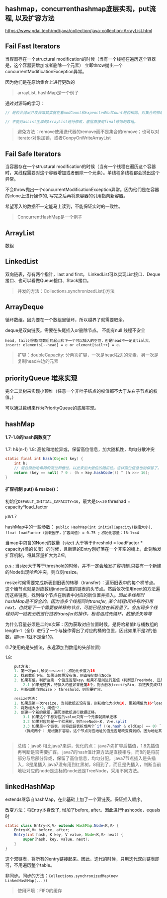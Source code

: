 ## hashmap，concurrenthashmap底层实现，put流程, 以及扩容方法

https://www.pdai.tech/md/java/collection/java-collection-ArrayList.html



## Fail Fast Iterators
当容器存在一个structural modification的时候（当有一个线程在遍历这个容器是，这个容器要增加或者删除一个元素）
立即throw抛出一个concurrentModificationException异常。

因为他们是在原始集合上进行更改的

> arrayList, hashMap是一个例子

通过对源码的学习：
```java
// 是否会抛出并发异常其实就在看modCount和expeoctedModCount是否相同。对集合的修改就会改变modCount的值。

// 不能对asList生成的ArrayList进行修改，底层直接用final修饰的数组。

```

> 避免方法：remove使用迭代器的remove而不是集合的remove；也可以对iterator对象加锁，或者ConpyOnWriteArrayList

## Fail Safe Iterators
当容器存在一个structural modification的时候（当有一个线程在遍历这个容器时，某线程需要对这个容器增加或者删除一个元素）。单线程多线程都会抛出这个异常。

不会throw抛出一个concurrentModificationException异常。因为他们是在容器的clone上进行操作的, 写完之后再将原容器的引用指向新容器。

希望写入的数据不一定能马上读到，不能保证实时的一致性。

>ConcurrentHashMap是一个例子

## ArrayList
数组

## LinkedList

双向链表，存有两个指针，last and first。
LinkedList可以实现List接口、Deque接口、也可以看做Queue接口、Stack接口。
>并发的方法：Collections.synchronizedList()方法

## ArrayDeque
循环数组。因为要在一个数组里循环，所以越界了就需要取余。

deque是双向链表。需要在头尾插入or删除节点。
不能有null
线程不安全

    head, tail分别指向数组的起点和下一个可以插入的空位，但是head不一定比tial大。
    insert: elements[--head] = e or element[tail++] = e.

> 扩容：doubleCapacity: 分两次扩容，一次是head右边的元素，另一次是复制head左边的元素

## priorityQueue 堆来实现

完全二叉树来实现小顶堆（任意一个非叶子结点的权值都不大于左右子节点的权值。）

可以通过数组来作为PriorityQueue的底层实现。




## hashMap

#### 1.7-1.8的hash函数变了

1.7: h&(n-1)
1.8: 高位和地位异或，保留高位信息，加大随机性，均匀分散冲突
```java
static final int hash(Object key) {
    int h;
    // 混合原始哈希码的高位和低位，以此来加大低位的随机性。这样高位信息也别保留了。可以均匀的把之前的冲突的节点分散到新的bucket
    return (key == null) ? 0 : (h = key.hashCode()) ^ (h >>> 16);
}
```

#### 扩容机制 put() & resize()：

初始化`DEFAULT_INITIAL_CAPACITY=16`，最大是`1<<30`
threshad = capacity*load_factor

jdk1.7

hashMap中的一些参数：
`public HashMap(int initialCapacity(数组大小), float loadFactor（装载因子，扩容阈值) = 0.75 ;`
`初始化容量：16:1<<4`

当map中包含的Node的数量（size) 大于等于threshold = loadFactor * capacity(桶的长度）的时候，且新建的Entry刚好落在一个非空的桶上，此刻触发扩容机制，将其容量扩大为*2倍*。

p.s.: 当size大于等于threshold的时候，并不一定会触发扩容机制.只要有一个新建的Node出现哈希冲突，则立刻resize。

resize时候需要完成新表到旧表的转移（transfer）：遍历旧表中的每个桶节点。这个桶节点就是对应数组index位置的链表的头节点。然后依次使用next的方法遍历这些链表，找到每个节点在新表中对应的新位置并插入。*因此多线程时hashMap是不安全的。因为当多个线程同时transfer, 某个线程t所持有的引用next，也就是下一个需要被转移的节点，可能已经放在新表里了。会出现多个线程对同一链表无限进行链表transfer的操作，极易造成死循环，数据丢失等等*

为什么容量必须是二的n次幂：因为获取对应位置时候，是将哈希值h与桶数组的length-1（全1）进行了一个与操作得出了对应的桶的位置，因此如果不是2的倍数，那len-1就不是全1的。

(1.7使用的是头插法，永远添加到数组的头部位置)


1.8:
```java
    put方法:
    1. 第一次put,触发resize(),初始化长度为16
    2. 找到数组下标，如果该位置没有值，则直接初始化Node
    2. 如果有值，判断这第一个值是否是key。如果不是则进行差值（判断是TreeNode, 还是Node，链表还是红黑树）
        2.1 如果是链表，待插入的值如果是第8个，则会触发treeifyBin, 将链表变成红黑树。（先插入，后变红黑树）
    3. 判断如果当前size > threshold，则需要扩容。

    resize方法：
    1. 如果是第一次resize, 当前数组还没有值，则初始化大小为16, 更新阈值为16*load_factor
    2. 将数组大小*2。阈值*2.
    3. 创建一个新的数组，遍历原数组进行数据迁移。
        3.1 如果这个下标对应的value只有一个元素就简单迁移
        3.2 如果对应的是一个红黑树，则TreeNode<K, V>e.split
        3.3 如果是一个链表，则将此链表拆成两个`if ((e.hash & oldCap) == 0) `，放到新的数组中。lo链表就是直接放到新数组的这个位置，hi链表放到[当前index+oldCap]的位置。
        （拆成两个： 是根据扩容后，这个节点对应地址的值是否是改变得到的。因为地址其实就是hash值与容器容量取余数，那么容量变大后，就只有两种可能，要么变成二倍，要么不改变。）
        
```

> 总结：java8 相比java7来讲，优化的点：
> java7:先扩容后插值，1.8先插值再判断是否需要扩容。
> java7的hash值计算方法是直接相与，而8的是将前部分与后部分异或，保留了高位信息，均匀分配。
> java7节点插入是头插入，8是尾插入
> java7没有用到红黑树，8用到了，而且是先插入，判断当前地址对应的node是连标的node还是TreeNode，采用不同方法。

## linkedHashMap

extends继承自hashMap，在此基础上加了一个双链表。保证插入顺序。

改变方法：将Entry本身改了, 增加了before, after。因此进行hashcode，equals时
```java
static class Entry<K,V> extends HashMap.Node<K,V> {
    Entry<K,V> before, after;
    Entry(int hash, K key, V value, Node<K,V> next) {
        super(hash, key, value, next);
    }
}
```
这个双链表，将所有的entry链接起来。因此，迭代的时候，只用迭代双向链表即可，不用遍历整个table。

非同步。同步的方法：`Collections.synchronizedMap(new LinkedHashMap(...))`

> 使用环境：FIFO的缓存